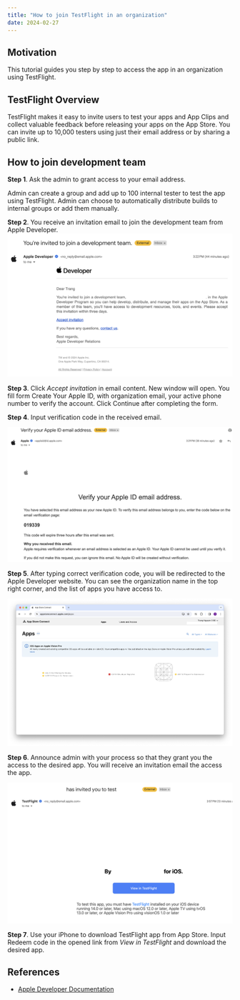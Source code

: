 ```yaml
---
title: "How to join TestFlight in an organization"
date: 2024-02-27
---
```


## Motivation
This tutorial guides you step by step to access the app in an organization using TestFlight.

## TestFlight Overview
TestFlight makes it easy to invite users to test your apps and App Clips and collect valuable feedback before releasing your apps on the App Store. You can invite up to 10,000 testers using just their email address or by sharing a public link.

## How to join development team
**Step 1**. Ask the admin to grant access to your email address.

Admin can create a group and add up to 100 internal tester to test the app using TestFlight. Admin can choose to automatically distribute builds to internal groups or add them manually.

**Step 2**. You receive an invitation email to join the development team from Apple Developer.
![invitation-email](/images/2024-02-27-invitation-email.png)

**Step 3**. Click _Accept invitation_ in email content. New window will open. You fill form Create Your Apple ID, with organization email, your active phone number to verify the account. Click Continue after completing the form.

**Step 4**. Input verification code in the received email.

![verification-code](/images/2024-02-27-verification-code.png)


**Step 5**. After typing correct verification code, you will be redirected to the Apple Developer website. You can see the organization name in the top right corner, and the list of apps you have access to.

![home](/images/2024-02-27-home.png)


**Step 6**. Announce admin with your process so that they grant you the access to the desired app. You will receive an invitation email the access the app.

![grant-app](/images/2024-02-27-grant-app.png)

**Step 7**. Use your iPhone to download TestFlight app from App Store. Input Redeem code in the opened link from _View in TestFlight_ and download the desired app.
## References
- [Apple Developer Documentation](https://developer.apple.com/testflight/)